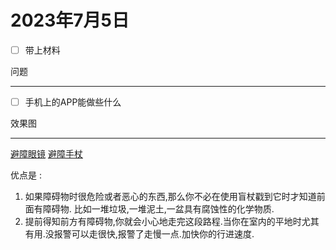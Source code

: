 # 2023年7月5日
- [ ] 带上材料


问题
___
- [ ] 手机上的APP能做些什么



效果图
___
[避障眼镜](assets/截图_20230705093841%201.png)
[避障手杖](assets/截图_20230705094152.png)

优点是 :
1. 如果障碍物时很危险或者恶心的东西,那么你不必在使用盲杖戳到它时才知道前面有障碍物.
	比如一堆垃圾,一堆泥土,一盆具有腐蚀性的化学物质.
2. 提前得知前方有障碍物,你就会小心地走完这段路程.当你在室内的平地时尤其有用.没报警可以走很快,报警了走慢一点.加快你的行进速度.